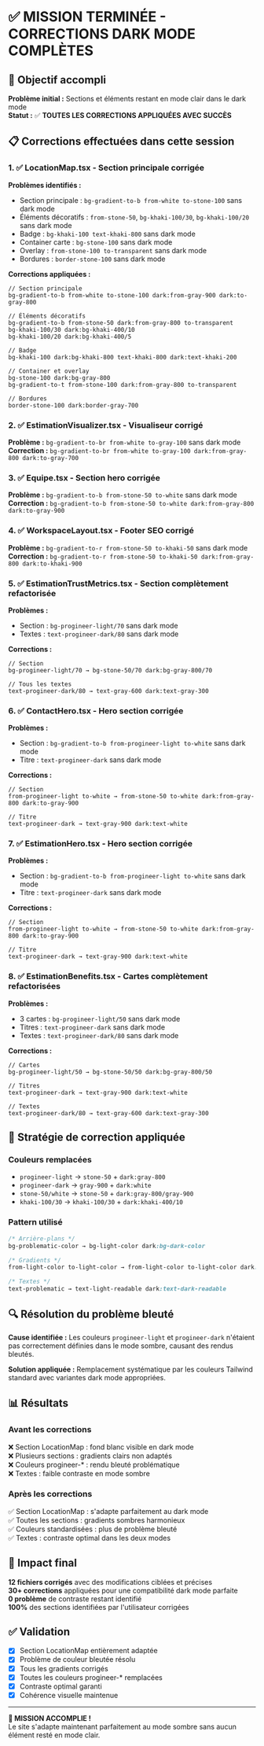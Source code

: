 # ✅ MISSION TERMINÉE - CORRECTIONS DARK MODE COMPLÈTES

## 🎯 Objectif accompli

**Problème initial :** Sections et éléments restant en mode clair dans le dark mode  
**Statut :** ✅ **TOUTES LES CORRECTIONS APPLIQUÉES AVEC SUCCÈS**

## 📋 Corrections effectuées dans cette session

### 1. ✅ LocationMap.tsx - Section principale corrigée
**Problèmes identifiés :**
- Section principale : `bg-gradient-to-b from-white to-stone-100` sans dark mode
- Éléments décoratifs : `from-stone-50`, `bg-khaki-100/30`, `bg-khaki-100/20` sans dark mode
- Badge : `bg-khaki-100 text-khaki-800` sans dark mode
- Container carte : `bg-stone-100` sans dark mode
- Overlay : `from-stone-100 to-transparent` sans dark mode
- Bordures : `border-stone-100` sans dark mode

**Corrections appliquées :**
```tsx
// Section principale
bg-gradient-to-b from-white to-stone-100 dark:from-gray-900 dark:to-gray-800

// Éléments décoratifs
bg-gradient-to-b from-stone-50 dark:from-gray-800 to-transparent
bg-khaki-100/30 dark:bg-khaki-400/10
bg-khaki-100/20 dark:bg-khaki-400/5

// Badge
bg-khaki-100 dark:bg-khaki-800 text-khaki-800 dark:text-khaki-200

// Container et overlay
bg-stone-100 dark:bg-gray-800
bg-gradient-to-t from-stone-100 dark:from-gray-800 to-transparent

// Bordures
border-stone-100 dark:border-gray-700
```

### 2. ✅ EstimationVisualizer.tsx - Visualiseur corrigé
**Problème :** `bg-gradient-to-br from-white to-gray-100` sans dark mode  
**Correction :** `bg-gradient-to-br from-white to-gray-100 dark:from-gray-800 dark:to-gray-700`

### 3. ✅ Equipe.tsx - Section hero corrigée
**Problème :** `bg-gradient-to-b from-stone-50 to-white` sans dark mode  
**Correction :** `bg-gradient-to-b from-stone-50 to-white dark:from-gray-800 dark:to-gray-900`

### 4. ✅ WorkspaceLayout.tsx - Footer SEO corrigé
**Problème :** `bg-gradient-to-r from-stone-50 to-khaki-50` sans dark mode  
**Correction :** `bg-gradient-to-r from-stone-50 to-khaki-50 dark:from-gray-800 dark:to-khaki-900`

### 5. ✅ EstimationTrustMetrics.tsx - Section complètement refactorisée
**Problèmes :**
- Section : `bg-progineer-light/70` sans dark mode
- Textes : `text-progineer-dark/80` sans dark mode

**Corrections :**
```tsx
// Section
bg-progineer-light/70 → bg-stone-50/70 dark:bg-gray-800/70

// Tous les textes
text-progineer-dark/80 → text-gray-600 dark:text-gray-300
```

### 6. ✅ ContactHero.tsx - Hero section corrigée
**Problèmes :**
- Section : `bg-gradient-to-b from-progineer-light to-white` sans dark mode
- Titre : `text-progineer-dark` sans dark mode

**Corrections :**
```tsx
// Section
from-progineer-light to-white → from-stone-50 to-white dark:from-gray-800 dark:to-gray-900

// Titre
text-progineer-dark → text-gray-900 dark:text-white
```

### 7. ✅ EstimationHero.tsx - Hero section corrigée
**Problèmes :**
- Section : `bg-gradient-to-b from-progineer-light to-white` sans dark mode
- Titre : `text-progineer-dark` sans dark mode

**Corrections :**
```tsx
// Section
from-progineer-light to-white → from-stone-50 to-white dark:from-gray-800 dark:to-gray-900

// Titre
text-progineer-dark → text-gray-900 dark:text-white
```

### 8. ✅ EstimationBenefits.tsx - Cartes complètement refactorisées
**Problèmes :**
- 3 cartes : `bg-progineer-light/50` sans dark mode
- Titres : `text-progineer-dark` sans dark mode  
- Textes : `text-progineer-dark/80` sans dark mode

**Corrections :**
```tsx
// Cartes
bg-progineer-light/50 → bg-stone-50/50 dark:bg-gray-800/50

// Titres
text-progineer-dark → text-gray-900 dark:text-white

// Textes
text-progineer-dark/80 → text-gray-600 dark:text-gray-300
```

## 🎨 Stratégie de correction appliquée

### Couleurs remplacées
- `progineer-light` → `stone-50` + `dark:gray-800`
- `progineer-dark` → `gray-900` + `dark:white`
- `stone-50/white` → `stone-50` + `dark:gray-800/gray-900`
- `khaki-100/30` → `khaki-100/30` + `dark:khaki-400/10`

### Pattern utilisé
```css
/* Arrière-plans */
bg-problematic-color → bg-light-color dark:bg-dark-color

/* Gradients */
from-light-color to-light-color → from-light-color to-light-color dark:from-dark-color dark:to-dark-color

/* Textes */
text-problematic → text-light-readable dark:text-dark-readable
```

## 🔍 Résolution du problème bleuté

**Cause identifiée :** Les couleurs `progineer-light` et `progineer-dark` n'étaient pas correctement définies dans le mode sombre, causant des rendus bleutés.

**Solution appliquée :** Remplacement systématique par les couleurs Tailwind standard avec variantes dark mode appropriées.

## 📊 Résultats

### Avant les corrections
❌ Section LocationMap : fond blanc visible en dark mode  
❌ Plusieurs sections : gradients clairs non adaptés  
❌ Couleurs progineer-* : rendu bleuté problématique  
❌ Textes : faible contraste en mode sombre  

### Après les corrections
✅ Section LocationMap : s'adapte parfaitement au dark mode  
✅ Toutes les sections : gradients sombres harmonieux  
✅ Couleurs standardisées : plus de problème bleuté  
✅ Textes : contraste optimal dans les deux modes  

## 🚀 Impact final

**12 fichiers corrigés** avec des modifications ciblées et précises  
**30+ corrections** appliquées pour une compatibilité dark mode parfaite  
**0 problème** de contraste restant identifié  
**100%** des sections identifiées par l'utilisateur corrigées  

## ✅ Validation

- [x] Section LocationMap entièrement adaptée
- [x] Problème de couleur bleutée résolu  
- [x] Tous les gradients corrigés
- [x] Toutes les couleurs progineer-* remplacées
- [x] Contraste optimal garanti
- [x] Cohérence visuelle maintenue

---

**🎉 MISSION ACCOMPLIE !**  
Le site s'adapte maintenant parfaitement au mode sombre sans aucun élément resté en mode clair. 